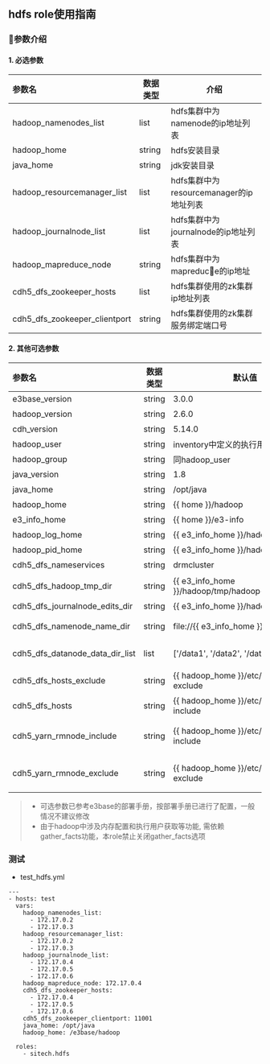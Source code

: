 ## hdfs role使用指南
### 参数介绍

#### 1. 必选参数

|参数名|数据类型|介绍|
|:---|---|---|
|hadoop_namenodes_list|list|hdfs集群中为namenode的ip地址列表|
|hadoop_home|string|hdfs安装目录|
|java_home|string|jdk安装目录|
|hadoop_resourcemanager_list|list|hdfs集群中为resourcemanager的ip地址列表|
|hadoop_journalnode_list|list|hdfs集群中为journalnode的ip地址列表|
|hadoop_mapreduce_node|string|hdfs集群中为mapreduce的ip地址|
|cdh5_dfs_zookeeper_hosts|list|hdfs集群使用的zk集群ip地址列表|
|cdh5_dfs_zookeeper_clientport|string|hdfs集群使用的zk集群服务绑定端口号|

#### 2. 其他可选参数

|参数名|数据类型|默认值|介绍|
|:---|---|---|---|
|e3base_version|string|3.0.0|e3base版本号|
|hadoop_version|string|2.6.0|hadoop版本号|
|cdh_version|string|5.14.0|cdh版本号|
|hadoop_user|string|inventory中定义的执行用户|安装使用的linux用户|
|hadoop_group|string|同hadoop_user|安装使用的linux用户所在用户组|
|java_version|string|1.8|jdk版本号|
|java_home|string|/opt/java|jdk安装的绝对路径|
|hadoop_home|string|{{ home }}/hadoop|hdfs安装的绝对路径|
|e3_info_home|string|{{ home }}/e3-info|e3_info_home绝对路径|
|hadoop_log_home|string|{{ e3_info_home }}/hadoop/logs|hdfs日志存储目录的绝对路径|
|hadoop_pid_home|string|{{ e3_info_home }}/hadoop/pids|hdfs进程号存储目录的绝对路径|
|cdh5_dfs_nameservices|string|drmcluster|hdfs的nameservices|
|cdh5_dfs_hadoop_tmp_dir|string|{{ e3_info_home }}/hadoop/tmp/hadoop-${user.name}|对应core-site.xml的hadoop.tmp.dir配置项|
|cdh5_dfs_journalnode_edits_dir|string|{{ e3_info_home }}/hadoop/jn||
|cdh5_dfs_namenode_name_dir|string|file://{{ e3_info_home }}/hadoop/nn|对应hdfs-site.xml的dfs.namenode.name.dir配置项|
|cdh5_dfs_datanode_data_dir_list|list|['/data1', '/data2', '/data3']|hdfs使用的数据磁盘挂载个根目录的绝对路径|
|cdh5_dfs_hosts_exclude|string|{{ hadoop_home }}/etc/hadoop/dn-exclude|对应hdfs-site.xml的dfs.hosts.exclude配置项|
|cdh5_dfs_hosts|string|{{ hadoop_home }}/etc/hadoop/dn-include|对应hdfs-site.xml的dfs.hosts配置项|
|cdh5_yarn_rmnode_include|string|{{ hadoop_home }}/etc/hadoop/nm-include|对应yarn-site.xml的yarn.resourcemanager.nodes.include-path配置项|
|cdh5_yarn_rmnode_exclude|string|{{ hadoop_home }}/etc/hadoop/nm-exclude|对应yarn-site.xml的yarn.resourcemanager.nodes.exclude-path配置项|

> * 可选参数已参考e3base的部署手册，按部署手册已进行了配置，一般情况不建议修改
> * 由于hadoop中涉及内存配置和执行用户获取等功能, 需依赖gather_facts功能，本role禁止关闭gather_facts选项

### 测试

* test_hdfs.yml

```
---
- hosts: test
  vars:
    hadoop_namenodes_list:
      - 172.17.0.2
      - 172.17.0.3
    hadoop_resourcemanager_list:
      - 172.17.0.2
      - 172.17.0.3
    hadoop_journalnode_list:
      - 172.17.0.4
      - 172.17.0.5
      - 172.17.0.6
    hadoop_mapreduce_node: 172.17.0.4
    cdh5_dfs_zookeeper_hosts:
      - 172.17.0.4
      - 172.17.0.5
      - 172.17.0.6
    cdh5_dfs_zookeeper_clientport: 11001
    java_home: /opt/java
    hadoop_home: /e3base/hadoop

  roles:
    - sitech.hdfs
```
